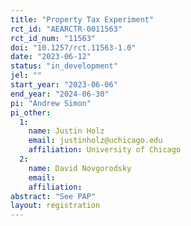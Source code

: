 ```yaml
---
title: "Property Tax Experiment"
rct_id: "AEARCTR-0011563"
rct_id_num: "11563"
doi: "10.1257/rct.11563-1.0"
date: "2023-06-12"
status: "in_development"
jel: ""
start_year: "2023-06-06"
end_year: "2024-06-30"
pi: "Andrew Simon"
pi_other:
  1:
    name: Justin Holz
    email: justinholz@uchicago.edu
    affiliation: University of Chicago
  2:
    name: David Novgorodsky
    email: 
    affiliation: 
abstract: "See PAP"
layout: registration
---
```


